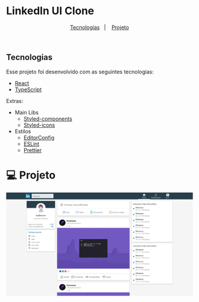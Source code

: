 # LinkedIn UI Clone

</h2>

<p align="center">
  <a href="#rocket-tecnologias">Tecnologias</a>&nbsp;&nbsp;&nbsp;|&nbsp;&nbsp;&nbsp;
  <a href="#-projeto">Projeto</a>
</p>

<br>

## Tecnologias

Esse projeto foi desenvolvido com as seguintes tecnologias:

- [React](https://reactjs.org)
- [TypeScript](https://www.typescriptlang.org/)

Extras:

- Main Libs
  - [Styled-components](https://styled-components.com/)
  - [Styled-icons](https://styled-icons.js.org/)
- Estilos
  - [EditorConfig](https://editorconfig.org/)
  - [ESLint](https://eslint.org/)
  - [Prettier](https://prettier.io/)

# 💻 Projeto

![LinkedIn](https://github.com/Guilherme775/LinkedIn-Ui-Clone/blob/master/src/assets/LinkedInUiClone-desktop.PNG)
